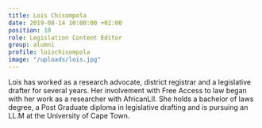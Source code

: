 ```yaml
---
title: Lois Chisompola
date: 2019-08-14 10:00:00 +02:00
position: 10
role: Legislation Content Editor
group: alumni
profile: loischisompola
image: "/uploads/lois.jpg"
---
```


Lois has worked as a research advocate, district registrar and a legislative drafter for several years. Her involvement with Free Access to law began with her work as a researcher with AfricanLII. She holds a bachelor of laws degree, a Post Graduate diploma in legislative drafting and is pursuing an LL.M at the University of Cape Town.
